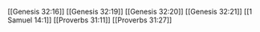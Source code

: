 [[Genesis 32:16]]
[[Genesis 32:19]]
[[Genesis 32:20]]
[[Genesis 32:21]]
[[1 Samuel 14:1]]
[[Proverbs 31:11]]
[[Proverbs 31:27]]
